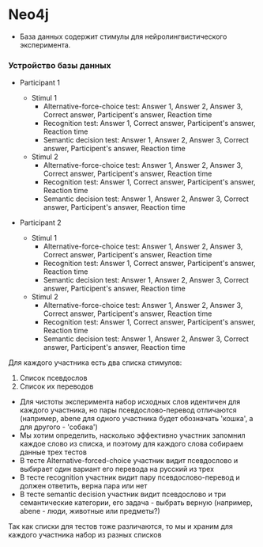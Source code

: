 # Neo4j

- База данных содержит стимулы для нейролингвистического эксперимента.

### Устройство базы данных

- Participant 1
  - Stimul 1 
    - Alternative-force-choice test: Answer 1, Answer 2, Answer 3, Correct answer, Participent's answer, Reaction time
    - Recognition test: Answer 1, Correct answer, Participent's answer, Reaction time
    - Semantic decision test: Answer 1, Answer 2, Answer 3, Correct answer, Participent's answer, Reaction time
  - Stimul 2 
    - Alternative-force-choice test: Answer 1, Answer 2, Answer 3, Correct answer, Participent's answer, Reaction time
    - Recognition test: Answer 1, Correct answer, Participent's answer, Reaction time
    - Semantic decision test: Answer 1, Answer 2, Answer 3, Correct answer, Participent's answer, Reaction time
       
- Participant 2
  - Stimul 1 
    - Alternative-force-choice test: Answer 1, Answer 2, Answer 3, Correct answer, Participent's answer, Reaction time
    - Recognition test: Answer 1, Correct answer, Participent's answer, Reaction time
    - Semantic decision test: Answer 1, Answer 2, Answer 3, Correct answer, Participent's answer, Reaction time
  - Stimul 2 
    - Alternative-force-choice test: Answer 1, Answer 2, Answer 3, Correct answer, Participent's answer, Reaction time
    - Recognition test: Answer 1, Correct answer, Participent's answer, Reaction time
    - Semantic decision test: Answer 1, Answer 2, Answer 3, Correct answer, Participent's answer, Reaction time
       
 Для каждого участника есть два списка стимулов:
 
 1) Список псевдослов
 2) Список их переводов
 
 - Для чистоты эксперимента набор исходных слов идентичен для каждого участника, но пары псевдослово-перевод отличаются (например, abene для одного участника будет обозначать 'кошка', а для другого - 'собака')
 - Мы хотим определить, насколько эффективно участник запомнил каждое слово из списка, и поэтому для каждого слова собираем данные трех тестов
 - В тесте Alternative-forced-choice участник видит псевдослово и выбирает один вариант его перевода на русский из трех
 - В тесте recognition участник видит пару псевдослово-перевод и должен ответить, верна пара или нет
 - В тесте semantic decision участник видит псевдослово и три семантические категории, его задача - выбрать верную (например, abene - люди, животные или предметы?)
 
 
 Так как списки для тестов тоже различаются, то мы и храним для каждого участника набор из разных списков
 
 
 
      
       
